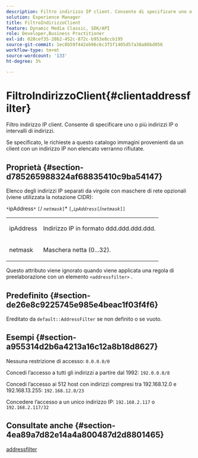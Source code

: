 ```yaml
---
description: Filtro indirizzo IP client. Consente di specificare uno o più indirizzi IP o intervalli di indirizzi.
solution: Experience Manager
title: FiltroIndirizzoClient
feature: Dynamic Media Classic, SDK/API
role: Developer,Business Practitioner
exl-id: 028cef35-2862-452c-872c-b953e8ccb195
source-git-commit: 1ec8b59f442eb96c6c3f5f1405d57a38a86bd056
workflow-type: tm+mt
source-wordcount: '133'
ht-degree: 3%

---
```


# FiltroIndirizzoClient{#clientaddressfilter}

Filtro indirizzo IP client. Consente di specificare uno o più indirizzi IP o intervalli di indirizzi.

Se specificato, le richieste a questo catalogo immagini provenienti da un client con un indirizzo IP non elencato verranno rifiutate.

## Proprietà {#section-d785265988324af68835410c9ba54147}

Elenco degli indirizzi IP separati da virgole con maschere di rete opzionali (viene utilizzata la notazione CIDR):

`*`ipAddress`*` `[`/  *`netmask`*`]`*  `[`,*`ipAddress`*`[`/*`netmask`*`]]`

<table id="simpletable_9F82BB0D42A9434883F2F70A2A92898C"> 
 <tr class="strow"> 
  <td class="stentry"> <p><span class="varname"> ipAddress</span> </p> </td> 
  <td class="stentry"> <p>Indirizzo IP in formato <span class="varname"> ddd.ddd.ddd.ddd</span>. </p></td> 
 </tr> 
 <tr class="strow"> 
  <td class="stentry"> <p><span class="varname"> netmask</span> </p></td> 
  <td class="stentry"> <p>Maschera netta (0...32). </p></td> 
 </tr> 
</table>

Questo attributo viene ignorato quando viene applicata una regola di preelaborazione con un elemento `<addressfilter>` .

## Predefinito {#section-de26e8c9225745e985e4beac1f03f4f6}

Ereditato da `default::AddressFilter` se non definito o se vuoto.

## Esempi {#section-a955314d2b6a4213a16c12a8b18d8627}

Nessuna restrizione di accesso: `0.0.0.0/0`

Concedi l’accesso a tutti gli indirizzi a partire dal 1992: `192.0.0.0/8`

Concedi l’accesso ai 512 host con indirizzi compresi tra 192.168.12.0 e 192.168.13.255: `192.168.12.0/23`

Concedere l’accesso a un unico indirizzo IP: `192.168.2.117` o `192.168.2.117/32`

## Consultate anche {#section-4ea89a7d82e14a4a800487d2d8801465}

[addressfilter](../../../../../is-api/image-catalog/image-serving-api-ref/c-image-catalog-reference/c-rule-set-reference/r-addressfilter-rule.md#reference-48c369f56ecd4034b410da5a94a9dfd1)
